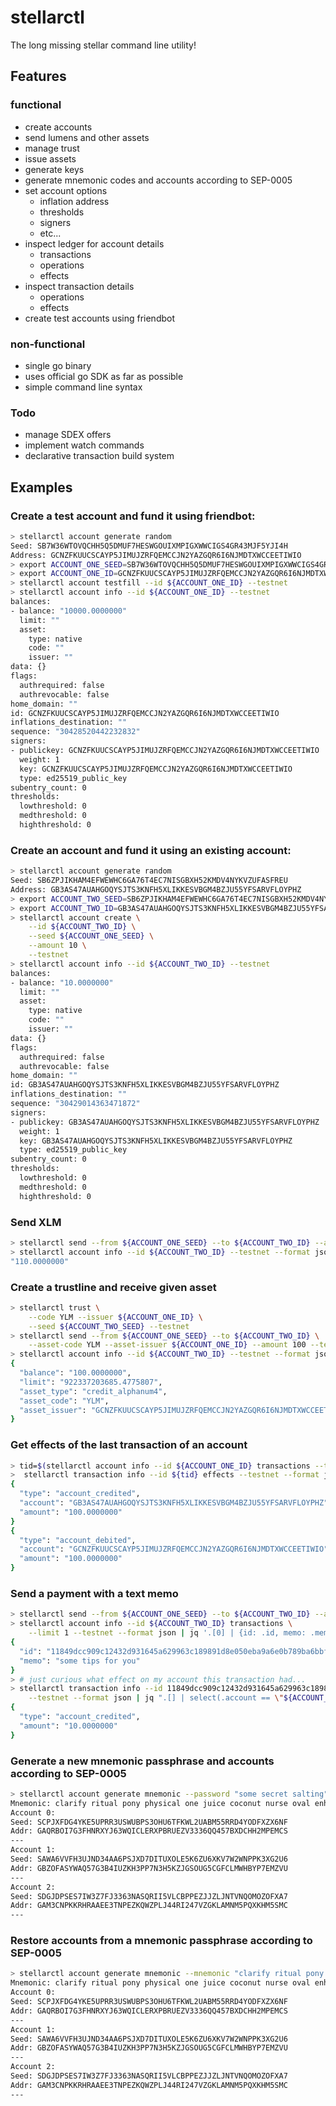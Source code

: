 stellarctl
==========

The long missing stellar command line utility!

## Features

### functional

* create accounts
* send lumens and other assets
* manage trust
* issue assets
* generate keys
* generate mnemonic codes and accounts according to SEP-0005
* set account options
  * inflation address
  * thresholds
  * signers
  * etc...
* inspect ledger for account details
  * transactions
  * operations
  * effects
* inspect transaction details
  * operations
  * effects
* create test accounts using friendbot

### non-functional

* single go binary
* uses official go SDK as far as possible
* simple command line syntax

### Todo

* manage SDEX offers
* implement watch commands
* declarative transaction build system


## Examples

### Create a test account and fund it using friendbot:
```bash
> stellarctl account generate random
Seed: SB7W36WTOVQCHH5Q5DMUF7HESWGOUIXMPIGXWWCIGS4GR43MJF5YJI4H
Address: GCNZFKUUCSCAYP5JIMUJZRFQEMCCJN2YAZGQR6I6NJMDTXWCCEETIWIO
> export ACCOUNT_ONE_SEED=SB7W36WTOVQCHH5Q5DMUF7HESWGOUIXMPIGXWWCIGS4GR43MJF5YJI4H
> export ACCOUNT_ONE_ID=GCNZFKUUCSCAYP5JIMUJZRFQEMCCJN2YAZGQR6I6NJMDTXWCCEETIWIO
> stellarctl account testfill --id ${ACCOUNT_ONE_ID} --testnet
> stellarctl account info --id ${ACCOUNT_ONE_ID} --testnet
balances:
- balance: "10000.0000000"
  limit: ""
  asset:
    type: native
    code: ""
    issuer: ""
data: {}
flags:
  authrequired: false
  authrevocable: false
home_domain: ""
id: GCNZFKUUCSCAYP5JIMUJZRFQEMCCJN2YAZGQR6I6NJMDTXWCCEETIWIO
inflations_destination: ""
sequence: "30428520442232832"
signers:
- publickey: GCNZFKUUCSCAYP5JIMUJZRFQEMCCJN2YAZGQR6I6NJMDTXWCCEETIWIO
  weight: 1
  key: GCNZFKUUCSCAYP5JIMUJZRFQEMCCJN2YAZGQR6I6NJMDTXWCCEETIWIO
  type: ed25519_public_key
subentry_count: 0
thresholds:
  lowthreshold: 0
  medthreshold: 0
  highthreshold: 0
```

### Create an account and fund it using an existing account:
```bash
> stellarctl account generate random
Seed: SB6ZPJIKHAM4EFWEWHC6GA76T4EC7NISGBXH52KMDV4NYKVZUFASFREU
Address: GB3AS47AUAHGOQYSJTS3KNFH5XLIKKESVBGM4BZJU55YFSARVFLOYPHZ
> export ACCOUNT_TWO_SEED=SB6ZPJIKHAM4EFWEWHC6GA76T4EC7NISGBXH52KMDV4NYKVZUFASFREU
> export ACCOUNT_TWO_ID=GB3AS47AUAHGOQYSJTS3KNFH5XLIKKESVBGM4BZJU55YFSARVFLOYPHZ
> stellarctl account create \
    --id ${ACCOUNT_TWO_ID} \
    --seed ${ACCOUNT_ONE_SEED} \
    --amount 10 \
    --testnet
> stellarctl account info --id ${ACCOUNT_TWO_ID} --testnet
balances:
- balance: "10.0000000"
  limit: ""
  asset:
    type: native
    code: ""
    issuer: ""
data: {}
flags:
  authrequired: false
  authrevocable: false
home_domain: ""
id: GB3AS47AUAHGOQYSJTS3KNFH5XLIKKESVBGM4BZJU55YFSARVFLOYPHZ
inflations_destination: ""
sequence: "30429014363471872"
signers:
- publickey: GB3AS47AUAHGOQYSJTS3KNFH5XLIKKESVBGM4BZJU55YFSARVFLOYPHZ
  weight: 1
  key: GB3AS47AUAHGOQYSJTS3KNFH5XLIKKESVBGM4BZJU55YFSARVFLOYPHZ
  type: ed25519_public_key
subentry_count: 0
thresholds:
  lowthreshold: 0
  medthreshold: 0
  highthreshold: 0
```

### Send XLM
```bash
> stellarctl send --from ${ACCOUNT_ONE_SEED} --to ${ACCOUNT_TWO_ID} --amount 100 --testnet
> stellarctl account info --id ${ACCOUNT_TWO_ID} --testnet --format json | jq ".balances[0].balance"
"110.0000000"
```

### Create a trustline and receive given asset
```bash
> stellarctl trust \
    --code YLM --issuer ${ACCOUNT_ONE_ID} \
    --seed ${ACCOUNT_TWO_SEED} --testnet
> stellarctl send --from ${ACCOUNT_ONE_SEED} --to ${ACCOUNT_TWO_ID} \
    --asset-code YLM --asset-issuer ${ACCOUNT_ONE_ID} --amount 100 --testnet
> stellarctl account info --id ${ACCOUNT_TWO_ID} --testnet --format json | jq '.balances[] | select(.asset_code == "YLM")'
{
  "balance": "100.0000000",
  "limit": "922337203685.4775807",
  "asset_type": "credit_alphanum4",
  "asset_code": "YLM",
  "asset_issuer": "GCNZFKUUCSCAYP5JIMUJZRFQEMCCJN2YAZGQR6I6NJMDTXWCCEETIWIO"
}
```

### Get effects of the last transaction of an account
```bash
> tid=$(stellarctl account info --id ${ACCOUNT_ONE_ID} transactions --testnet --limit 1 --format json | jq '.[0].id' -r)
>  stellarctl transaction info --id ${tid} effects --testnet --format json | jq '.[] | {type: .type, account: .account, amount: .amount}'
{
  "type": "account_credited",
  "account": "GB3AS47AUAHGOQYSJTS3KNFH5XLIKKESVBGM4BZJU55YFSARVFLOYPHZ",
  "amount": "100.0000000"
}
{
  "type": "account_debited",
  "account": "GCNZFKUUCSCAYP5JIMUJZRFQEMCCJN2YAZGQR6I6NJMDTXWCCEETIWIO",
  "amount": "100.0000000"
}
```

### Send a payment with a text memo
```bash
> stellarctl send --from ${ACCOUNT_ONE_SEED} --to ${ACCOUNT_TWO_ID} --amount 10 --memo "some tips for you" --testnet
> stellarctl account info --id ${ACCOUNT_TWO_ID} transactions \
    --limit 1 --testnet --format json | jq '.[0] | {id: .id, memo: .memo}'
{
  "id": "11849dcc909c12432d931645a629963c189891d8e050eba9a6e0b789ba6bbfc9",
  "memo": "some tips for you"
}
> # just curious what effect on my account this transaction had...
> stellarctl transaction info --id 11849dcc909c12432d931645a629963c189891d8e050eba9a6e0b789ba6bbfc9 effects \
    --testnet --format json | jq ".[] | select(.account == \"${ACCOUNT_TWO_ID}\") | {type: .type, amount: .amount}"
{
  "type": "account_credited",
  "amount": "10.0000000"
}
```

### Generate a new mnemonic passphrase and accounts according to SEP-0005
```bash
> stellarctl account generate mnemonic --password "some secret salting" --count 3
Mnemonic: clarify ritual pony physical one juice coconut nurse oval enhance also shrug sentence speed until climb camera setup engine trigger loop town match around
Account 0:
Seed: SCPJXFDG4YKE5UPRR3USWUBPS3OHU6TFKWL2UABM55RRD4YODFXZX6NF
Addr: GAQRBOI7G3FHNRXYJ63WQICLERXPBRUEZV3336QQ457BXDCHH2MPEMCS
---
Account 1:
Seed: SAWA6VVFH3UJND34AA6PSJXD7DITUXOLE5K6ZU6XKV7W2WNPPK3XG2U6
Addr: GBZOFASYWAQ57G3B4IUZKH3PP7N3H5KZJGSOUG5CGFCLMWHBYP7EMZVU
---
Account 2:
Seed: SDGJDPSES7IW3Z7FJ3363NASQRII5VLCBPPEZJJZLJNTVNQOMOZOFXA7
Addr: GAM3CNPKKRHRAAEE3TNPEZKQWZPLJ44RI247VZGKLAMNM5PQXKHM5SMC
---
```

### Restore accounts from a mnemonic passphrase according to SEP-0005
```bash
> stellarctl account generate mnemonic --mnemonic "clarify ritual pony physical one juice coconut nurse oval enhance also shrug sentence speed until climb camera setup engine trigger loop town match around" --password "some secret salting" --count 3
Mnemonic: clarify ritual pony physical one juice coconut nurse oval enhance also shrug sentence speed until climb camera setup engine trigger loop town match around
Account 0:
Seed: SCPJXFDG4YKE5UPRR3USWUBPS3OHU6TFKWL2UABM55RRD4YODFXZX6NF
Addr: GAQRBOI7G3FHNRXYJ63WQICLERXPBRUEZV3336QQ457BXDCHH2MPEMCS
---
Account 1:
Seed: SAWA6VVFH3UJND34AA6PSJXD7DITUXOLE5K6ZU6XKV7W2WNPPK3XG2U6
Addr: GBZOFASYWAQ57G3B4IUZKH3PP7N3H5KZJGSOUG5CGFCLMWHBYP7EMZVU
---
Account 2:
Seed: SDGJDPSES7IW3Z7FJ3363NASQRII5VLCBPPEZJJZLJNTVNQOMOZOFXA7
Addr: GAM3CNPKKRHRAAEE3TNPEZKQWZPLJ44RI247VZGKLAMNM5PQXKHM5SMC
---
```
